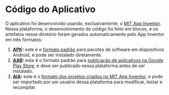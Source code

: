 <!-- LTeX: language=pt-BR -->

# Código do Aplicativo

O aplicativo foi desenvolvido usando, exclusivamente, o
[MIT App Inventor](https://appinventor.mit.edu/). Nessa plataforma, o
desenvolvimento do código foi feito em blocos, e os artefatos nesse diretório
foram gerados automaticamente pelo App Inventor em três formatos:

1. **[APK](jogo_da_velha.apk):** este é o
   [formato padrão](https://developer.android.com/studio/intro/index.html?hl=pt-br)
   para pacotes de software em dispositivos Android, e pode ser instalado
   diretamente.
2. **[AAB](jogo_da_velha.aab):** este é o formato padrão para
   [publicação de aplicativos na Google Play
   Store](https://developer.android.com/guide/app-bundle), e deve ser publicado
   nessa plataforma antes de ser instalado.
3. **[AIA](jogo_da_velha.aia):** este é o
   [formato dos projetos criados no MIT
   App Inventor](https://appinventor.mit.edu/explore/ai2/share), e pode ser
   importado por um usuário dessa plataforma para modificar, testar e
   recompilar.